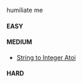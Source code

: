 humiliate me
#### EASY
#### MEDIUM
* [String to Integer Atoi](https://leetcode.com/problems/string-to-integer-atoi/description/)
#### HARD
